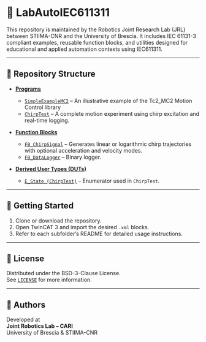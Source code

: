 
# 🦾 LabAutoIEC611311

This repository is maintained by the Robotics Joint Research Lab (JRL) between STIIMA-CNR and the University of Brescia. It includes IEC 61131-3 compliant examples, reusable function blocks, and utilities designed for educational and applied automation contexts using IEC611311.

---

## 📁 Repository Structure

- **[Programs](Programs/)**  
  - [`SimpleExampleMC2`](Programs/SimpleExampleMC2.md) – An illustrative example of the Tc2_MC2 Motion Control library
  - [`ChirpTest`](Programs/ChirpTest.md) – A complete motion experiment using chirp excitation and real-time logging.

- **[Function Blocks](Function%20Blocks/)**  
  - [`FB_ChirpSignal`](Function%20Blocks/FB_ChirpSignal.md) – Generates linear or logarithmic chirp trajectories with optional acceleration and velocity modes.
  - [`FB_DataLogger`](Function%20Blocks/FB_DataLogger.md) – Binary logger.
  
- **[Derived User Types (DUTs)](DUTs/)**  
  - [`E_State (ChirpTest)`](DUTs/ChirpTaskE_State.xml) – Enumerator used in `ChirpTest`.

---

## 🚀 Getting Started

1. Clone or download the repository.
2. Open TwinCAT 3 and import the desired `.xml` blocks.
3. Refer to each subfolder’s README for detailed usage instructions.

---

## 📄 License

Distributed under the BSD-3-Clause License.  
See [`LICENSE`](LICENSE) for more information.

---

## 👤 Authors

Developed at  
**Joint Robotics Lab – CARI**  
University of Brescia & STIIMA-CNR

